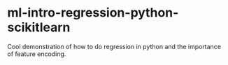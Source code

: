 # ml-intro-regression-python-scikitlearn
Cool demonstration of how to do regression in python and the importance of feature encoding.
